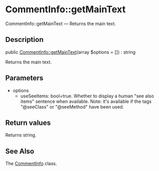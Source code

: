 CommentInfo::getMainText
================

CommentInfo::getMainText — Returns the main text.

Description
---------------


public [CommentInfo::getMainText](https://github.com/lingtalfi/DocTools/blob/master/doc/api/DocTools/Info/CommentInfo/getMainText.md)(array $options = []) : string




Returns the main text.




Parameters
--------------


- options
    - useSeeItems: bool=true. Whether to display a human "see also items" sentence when available.
Note: it's available if the tags "@seeClass" or "@seeMethod" have been used.


Return values
----------------

Returns string.









See Also
-----------

The [CommentInfo](https://github.com/lingtalfi/DocTools/blob/master/doc/api/DocTools/Info/CommentInfo.md) class.
